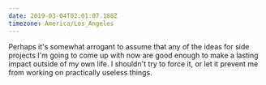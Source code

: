 ```yaml
---
date: 2019-03-04T02:01:07.188Z
timezone: America/Los_Angeles
---
```


Perhaps it's somewhat arrogant to assume that any of the ideas for side projects
I'm going to come up with now are good enough to make a lasting impact outside
of my own life. I shouldn't try to force it, or let it prevent me from working
on practically useless things.

